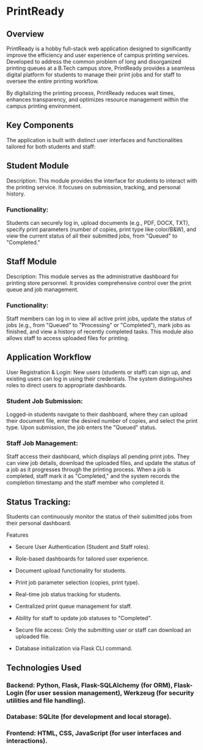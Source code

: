 # PrintReady
## Overview
PrintReady is a hobby full-stack web application designed to significantly improve the efficiency and user experience of campus printing services. Developed to address the common problem of long and disorganized printing queues at a B.Tech campus store, PrintReady provides a seamless digital platform for students to manage their print jobs and for staff to oversee the entire printing workflow.

By digitalizing the printing process, PrintReady reduces wait times, enhances transparency, and optimizes resource management within the campus printing environment.

## Key Components
The application is built with distinct user interfaces and functionalities tailored for both students and staff:

## Student Module
Description: This module provides the interface for students to interact with the printing service. It focuses on submission, tracking, and personal history.

### Functionality: 
Students can securely log in, upload documents (e.g., PDF, DOCX, TXT), specify print parameters (number of copies, print type like color/B&W), and view the current status of all their submitted jobs, from "Queued" to "Completed."

## Staff Module
Description: This module serves as the administrative dashboard for printing store personnel. It provides comprehensive control over the print queue and job management.

### Functionality: 
Staff members can log in to view all active print jobs, update the status of jobs (e.g., from "Queued" to "Processing" or "Completed"), mark jobs as finished, and view a history of recently completed tasks. This module also allows staff to access uploaded files for printing.

## Application Workflow
User Registration & Login: New users (students or staff) can sign up, and existing users can log in using their credentials. The system distinguishes roles to direct users to appropriate dashboards.

### Student Job Submission: 
Logged-in students navigate to their dashboard, where they can upload their document file, enter the desired number of copies, and select the print type. Upon submission, the job enters the "Queued" status.

### Staff Job Management: 
Staff access their dashboard, which displays all pending print jobs. They can view job details, download the uploaded files, and update the status of a job as it progresses through the printing process. When a job is completed, staff mark it as "Completed," and the system records the completion timestamp and the staff member who completed it.

## Status Tracking: 
Students can continuously monitor the status of their submitted jobs from their personal dashboard.

Features
- Secure User Authentication (Student and Staff roles).

- Role-based dashboards for tailored user experience.

- Document upload functionality for students.

- Print job parameter selection (copies, print type).

- Real-time job status tracking for students.

- Centralized print queue management for staff.

- Ability for staff to update job statuses to "Completed".

- Secure file access: Only the submitting user or staff can download an uploaded file.

- Database initialization via Flask CLI command.

## Technologies Used
### Backend: Python, Flask, Flask-SQLAlchemy (for ORM), Flask-Login (for user session management), Werkzeug (for security utilities and file handling).
### Database: SQLite (for development and local storage).
### Frontend: HTML, CSS, JavaScript (for user interfaces and interactions).

